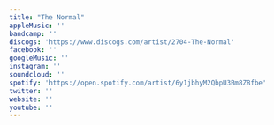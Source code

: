 ```yaml
---
title: "The Normal"
appleMusic: ''
bandcamp: ''
discogs: 'https://www.discogs.com/artist/2704-The-Normal'
facebook: ''
googleMusic: ''
instagram: ''
soundcloud: ''
spotify: 'https://open.spotify.com/artist/6y1jbhyM2QbpU3Bm8Z8fbe'
twitter: ''
website: ''
youtube: ''
---
```

